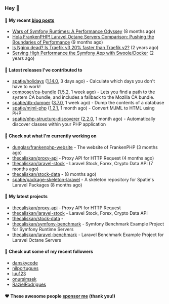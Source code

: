 ### Hey 👋

#### 📜 My recent [blog posts](https://caliskanemre.medium.com/)

- [Wars of Symfony Runtimes: A Performance Odyssey](https://medium.com/beyn-technology/wars-of-symfony-runtimes-a-performance-odyssey-7b0120e8f9e1?source=rss-cf41ab240584------2) (8 months ago)
- [Hola FrankenPHP! Laravel Octane Servers Comparison: Pushing the Boundaries of Performance](https://medium.com/beyn-technology/hola-frankenphp-laravel-octane-servers-comparison-pushing-the-boundaries-of-performance-d3e7ad8e652c?source=rss-cf41ab240584------2) (9 months ago)
- [Is Nginx dead? Is Traefik v3 20% faster than Traefik v2?](https://medium.com/beyn-technology/is-nginx-dead-is-traefik-v3-20-faster-than-traefik-v2-f28ffb7eed3e?source=rss-cf41ab240584------2) (2 years ago)
- [Serving High Performance the Symfony App with Swoole/Docker](https://medium.com/beyn-technology/serving-high-performance-the-symfony-app-with-swoole-docker-758d8f176889?source=rss-cf41ab240584------2) (2 years ago)

#### 🔭 Latest releases I've contributed to

- [spatie/holidays](https://github.com/spatie/holidays) ([1.14.0](https://github.com/spatie/holidays/releases/tag/1.14.0), 3 days ago) - Calculate which days you don&#39;t have to work!
- [composer/ca-bundle](https://github.com/composer/ca-bundle) ([1.5.2](https://github.com/composer/ca-bundle/releases/tag/1.5.2), 1 week ago) - Lets you find a path to the system CA bundle, and includes a fallback to the Mozilla CA bundle.
- [spatie/db-dumper](https://github.com/spatie/db-dumper) ([3.7.0](https://github.com/spatie/db-dumper/releases/tag/3.7.0), 1 week ago) - Dump the contents of a database
- [spatie/mjml-php](https://github.com/spatie/mjml-php) ([1.2.1](https://github.com/spatie/mjml-php/releases/tag/1.2.1), 1 month ago) - Convert MJML to HTML using PHP
- [spatie/php-structure-discoverer](https://github.com/spatie/php-structure-discoverer) ([2.2.0](https://github.com/spatie/php-structure-discoverer/releases/tag/2.2.0), 1 month ago) - Automatically discover classes within your PHP application

#### 👷 Check out what I'm currently working on

- [dunglas/frankenphp-website](https://github.com/dunglas/frankenphp-website) - The website of FrankenPHP (3 months ago)
- [thecaliskan/proxy-api](https://github.com/thecaliskan/proxy-api) - Proxy API for HTTP Request (4 months ago)
- [thecaliskan/laravel-stock](https://github.com/thecaliskan/laravel-stock) - Laravel Stock, Forex, Crypto Data API (7 months ago)
- [thecaliskan/stock-data](https://github.com/thecaliskan/stock-data) -  (8 months ago)
- [spatie/package-skeleton-laravel](https://github.com/spatie/package-skeleton-laravel) - A skeleton repository for Spatie&#39;s Laravel Packages (8 months ago)

#### 🌱 My latest projects

- [thecaliskan/proxy-api](https://github.com/thecaliskan/proxy-api) - Proxy API for HTTP Request
- [thecaliskan/laravel-stock](https://github.com/thecaliskan/laravel-stock) - Laravel Stock, Forex, Crypto Data API
- [thecaliskan/stock-data](https://github.com/thecaliskan/stock-data) - 
- [thecaliskan/symfony-benchmark](https://github.com/thecaliskan/symfony-benchmark) - Symfony Benchmark Example Project for Symfony Runtime Servers 
- [thecaliskan/laravel-benchmark](https://github.com/thecaliskan/laravel-benchmark) - Laravel Benchmark Example Project for Laravel Octane Servers

#### 👯 Check out some of my recent followers

- [danskycode](https://github.com/danskycode)
- [nilportugues](https://github.com/nilportugues)
- [luu123](https://github.com/luu123)
- [onursimsek](https://github.com/onursimsek)
- [RazielRodrigues](https://github.com/RazielRodrigues)

#### ❤️ These awesome people [sponsor me](https://github.com/sponsors/thecaliskan) (thank you!)

